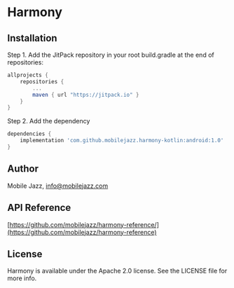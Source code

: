 # Harmony

## Installation

Step 1. Add the JitPack repository in your root build.gradle at the end of repositories:
```groovy
allprojects {
    repositories {
        ...
        maven { url "https://jitpack.io" }
    }
}
```
Step 2. Add the dependency
```groovy
dependencies {
    implementation 'com.github.mobilejazz.harmony-kotlin:android:1.0'
}
```

## Author

Mobile Jazz, info@mobilejazz.com

## API Reference 

[https://github.com/mobilejazz/harmony-reference/](https://github.com/mobilejazz/harmony-reference)

## License

Harmony is available under the Apache 2.0 license. See the LICENSE file for more info.
